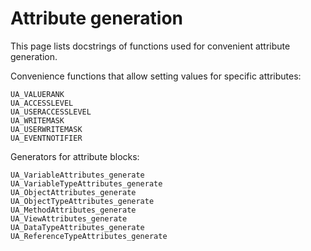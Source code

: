 # Attribute generation

This page lists docstrings of functions used for convenient attribute generation.

Convenience functions that allow setting values for specific attributes:
```@docs
UA_VALUERANK
UA_ACCESSLEVEL
UA_USERACCESSLEVEL
UA_WRITEMASK
UA_USERWRITEMASK
UA_EVENTNOTIFIER
```

Generators for attribute blocks:
```@docs
UA_VariableAttributes_generate
UA_VariableTypeAttributes_generate
UA_ObjectAttributes_generate
UA_ObjectTypeAttributes_generate
UA_MethodAttributes_generate
UA_ViewAttributes_generate
UA_DataTypeAttributes_generate
UA_ReferenceTypeAttributes_generate
```
